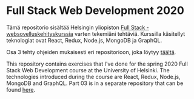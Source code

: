 Full Stack Web Development 2020
======
Tämä repositorio sisältää Helsingin yliopiston [Full Stack -websovelluskehityskurssia](https://fullstack-hy2020.github.io/) varten tekemiäni tehtäviä. Kurssilla käsitellyt teknologiat ovat React, Redux, Node.js, MongoDB ja GraphQL. 

Osa 3 tehty ohjeiden mukaisesti eri repositorioon, joka löytyy [täältä](https://github.com/aniekar/fullstack-hy2020-node).

This repository contains exercises that I've done for the spring 2020 Full Stack Web Development course at the University of Helsinki. The technologies introduced during the course are React, Redux, Node.js, MongoDB and GraphQL. Part 03 is in a separate repository that can be found [here](https://github.com/aniekar/fullstack-hy2020-node).

